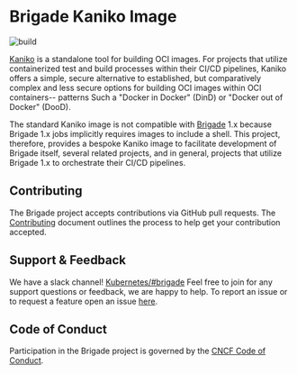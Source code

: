 # Brigade Kaniko Image

![build](https://badgr.brigade2.io/v1/github/checks/brigadecore/kaniko/badge.svg?appID=99005)

[Kaniko](https://github.com/GoogleContainerTools/kaniko) is a standalone tool
for building OCI images. For projects that utilize containerized test and build
processes within their CI/CD pipelines, Kaniko offers a simple, secure
alternative to established, but comparatively complex and less secure options
for building OCI images within OCI containers-- patterns Such a "Docker in
Docker" (DinD) or "Docker out of Docker" (DooD).

The standard Kaniko image is not compatible with
[Brigade](https://github.com/brigadecore/brigade) 1.x because Brigade 1.x jobs
implicitly requires images to include a shell. This project, therefore, provides
a bespoke Kaniko image to facilitate development of Brigade itself, several
related projects, and in general, projects that utilize Brigade 1.x to
orchestrate their CI/CD pipelines.

## Contributing

The Brigade project accepts contributions via GitHub pull requests. The
[Contributing](CONTRIBUTING.md) document outlines the process to help get your
contribution accepted.

## Support & Feedback

We have a slack channel!
[Kubernetes/#brigade](https://kubernetes.slack.com/messages/C87MF1RFD) Feel free
to join for any support questions or feedback, we are happy to help. To report
an issue or to request a feature open an issue
[here](https://github.com/brigadecore/kaniko/issues).

## Code of Conduct

Participation in the Brigade project is governed by the
[CNCF Code of Conduct](https://github.com/cncf/foundation/blob/master/code-of-conduct.md).
